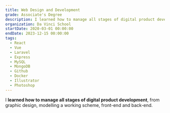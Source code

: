 ```yaml
---
title: Web Design and Development
grade: Associate's Degree
description: I learned how to manage all stages of digital product development, from graphic design, modelling a working scheme, front-end and back-end.
organization: Da Vinci School
startDate: 2020-03-01 00:00:00
endDate: 2023-12-15 00:00:00
tags:
  - React
  - Vue
  - Laravel
  - Express
  - MySQL
  - MongoDB
  - Github
  - Docker
  - Illustrator
  - Photoshop
---
```

I <strong>learned how to manage all stages of digital product development</strong>, from graphic design, modelling a working scheme, front-end and back-end.